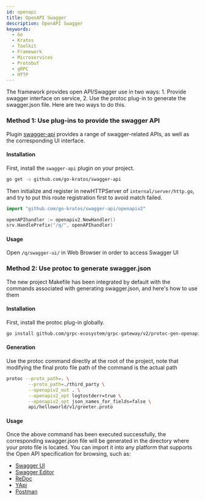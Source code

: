 ```yaml
---
id: openapi
title: OpenAPI Swagger
description: OpenAPI Swagger
keywords:
  - Go
  - Kratos
  - Toolkit
  - Framework
  - Microservices
  - Protobuf
  - gRPC
  - HTTP
---
```

The framework provides open API/Swagger use in two ways: 1. Provide swagger interface on service, 2. Use the protoc plug-in to generate the swagger.json file. Here are two ways to do this.

### Method 1: Use plug-ins to provide the swagger API
Plugin [swagger-api](https://github.com/go-kratos/swagger-api) provides a range of swagger-related APIs, as well as the corresponding UI interface.

#### Installation
First, install the `swagger-api` plugin on your project.
```bash
go get -u github.com/go-kratos/swagger-api
```

Then initialize and register in newHTTPServer of `internal/server/http.go`, and try to put this route registration first to avoid match failed.

```go
import "github.com/go-kratos/swagger-api/openapiv2"

openAPIhandler := openapiv2.NewHandler()
srv.HandlePrefix("/q/", openAPIhandler)
```
#### Usage
Open `/q/swagger-ui/` in Web Browser in order to access Swagger UI

### Method 2: Use protoc to generate swagger.json
The new project Makefile has been integrated by default with the commands associated with generating swagger.json, and here's how to use them

#### Installation
First, install the protoc plug-in globally.
```bash
go install github.com/grpc-ecosystem/grpc-gateway/v2/protoc-gen-openapiv2
```

#### Generation
Use the protoc command directly at the root of the project, note that modifying the final proto file path of the command is the actual path
```bash
protoc --proto_path=. \
        --proto_path=./third_party \
        --openapiv2_out . \
        --openapiv2_opt logtostderr=true \
        --openapiv2_opt json_names_for_fields=false \
        api/helloworld/v1/greeter.proto
```

#### Usage
Once the above command has been executed successfully, the corresponding swagger.json file will be generated in the directory where your proto file is located.
You can import it into any platform that supports the Open API specification for browsing, such as:
* [Swagger UI](https://github.com/swagger-api/swagger-ui)
* [Swagger Editor](https://editor.swagger.io/)
* [ReDoc](https://github.com/Redocly/redoc)
* [YApi](https://github.com/YMFE/yapi)
* [Postman](https://www.postman.com/)
